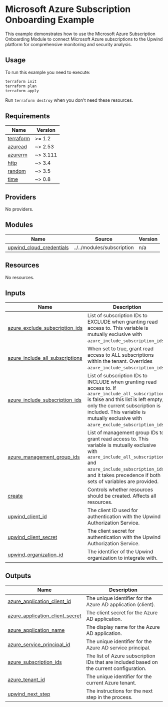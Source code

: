 # Microsoft Azure Subscription Onboarding Example

This example demonstrates how to use the Microsoft Azure Subscription Onboarding Module to connect Microsoft Azure subscriptions to the Upwind platform for comprehensive monitoring and security analysis.

## Usage

To run this example you need to execute:

```bash
terraform init
terraform plan
terraform apply
```

Run `terraform destroy` when you don't need these resources.

<!-- BEGIN_TF_DOCS -->
## Requirements

| Name | Version |
|------|---------|
| <a name="requirement_terraform"></a> [terraform](#requirement\_terraform) | >= 1.2 |
| <a name="requirement_azuread"></a> [azuread](#requirement\_azuread) | ~> 2.53 |
| <a name="requirement_azurerm"></a> [azurerm](#requirement\_azurerm) | ~> 3.111 |
| <a name="requirement_http"></a> [http](#requirement\_http) | ~> 3.4 |
| <a name="requirement_random"></a> [random](#requirement\_random) | ~> 3.5 |
| <a name="requirement_time"></a> [time](#requirement\_time) | ~> 0.8 |

## Providers

No providers.

## Modules

| Name | Source | Version |
|------|--------|---------|
| <a name="module_upwind_cloud_credentials"></a> [upwind\_cloud\_credentials](#module\_upwind\_cloud\_credentials) | ../../modules/subscription | n/a |

## Resources

No resources.

## Inputs

| Name | Description | Type | Default | Required |
|------|-------------|------|---------|:--------:|
| <a name="input_azure_exclude_subscription_ids"></a> [azure\_exclude\_subscription\_ids](#input\_azure\_exclude\_subscription\_ids) | List of subscription IDs to EXCLUDE when granting read access to. This variable is mutually exclusive with `azure_include_subscription_ids`. | `list(string)` | `[]` | no |
| <a name="input_azure_include_all_subscriptions"></a> [azure\_include\_all\_subscriptions](#input\_azure\_include\_all\_subscriptions) | When set to true, grant read access to ALL subscriptions within the tenant. Overrides `azure_include_subscription_ids`. | `bool` | `false` | no |
| <a name="input_azure_include_subscription_ids"></a> [azure\_include\_subscription\_ids](#input\_azure\_include\_subscription\_ids) | List of subscription IDs to INCLUDE when granting read access to. If `azure_include_all_subscriptions` is false and this list is left empty, only the current subscription is included. This variable is mutually exclusive with `azure_exclude_subscription_ids`. | `list(string)` | `[]` | no |
| <a name="input_azure_management_group_ids"></a> [azure\_management\_group\_ids](#input\_azure\_management\_group\_ids) | List of management group IDs to grant read access to. This variable is mutually exclusive with `azure_include_all_subscriptions` and `azure_include_subscription_ids`, and it takes precedence if both sets of variables are provided. | `list(string)` | `[]` | no |
| <a name="input_create"></a> [create](#input\_create) | Controls whether resources should be created. Affects all resources. | `bool` | `true` | no |
| <a name="input_upwind_client_id"></a> [upwind\_client\_id](#input\_upwind\_client\_id) | The client ID used for authentication with the Upwind Authorization Service. | `string` | `null` | no |
| <a name="input_upwind_client_secret"></a> [upwind\_client\_secret](#input\_upwind\_client\_secret) | The client secret for authentication with the Upwind Authorization Service. | `string` | `null` | no |
| <a name="input_upwind_organization_id"></a> [upwind\_organization\_id](#input\_upwind\_organization\_id) | The identifier of the Upwind organization to integrate with. | `string` | n/a | yes |

## Outputs

| Name | Description |
|------|-------------|
| <a name="output_azure_application_client_id"></a> [azure\_application\_client\_id](#output\_azure\_application\_client\_id) | The unique identifier for the Azure AD application (client). |
| <a name="output_azure_application_client_secret"></a> [azure\_application\_client\_secret](#output\_azure\_application\_client\_secret) | The client secret for the Azure AD application. |
| <a name="output_azure_application_name"></a> [azure\_application\_name](#output\_azure\_application\_name) | The display name for the Azure AD application. |
| <a name="output_azure_service_principal_id"></a> [azure\_service\_principal\_id](#output\_azure\_service\_principal\_id) | The unique identifier for the Azure AD service principal. |
| <a name="output_azure_subscription_ids"></a> [azure\_subscription\_ids](#output\_azure\_subscription\_ids) | The list of Azure subscription IDs that are included based on the current configuration. |
| <a name="output_azure_tenant_id"></a> [azure\_tenant\_id](#output\_azure\_tenant\_id) | The unique identifier for the current Azure tenant. |
| <a name="output_upwind_next_step"></a> [upwind\_next\_step](#output\_upwind\_next\_step) | The instructions for the next step in the process. |
<!-- END_TF_DOCS -->
